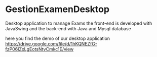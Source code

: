 # GestionExamenDesktop
Desktop application to manage Exams
the front-end is developed with JavaSwing and the back-end with Java and Mysql database 

here you find the demo of our desktop application 
https://drive.google.com/file/d/1hKQNEZfG-fzP06IZxLgEotsNtvCmkc1E/view
